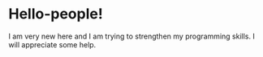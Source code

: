 # Hello-people!
I am very new here and I am trying to strengthen my programming skills. I will appreciate some help.
